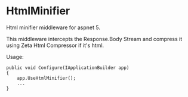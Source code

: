 # HtmlMinifier
Html minifier middleware for aspnet 5.

This middleware intercepts the Response.Body Stream and compress it using Zeta Html Compressor if it's html.

Usage:

```
public void Configure(IApplicationBuilder app)
{
    app.UseHtmlMinifier();
    ...
}
```
